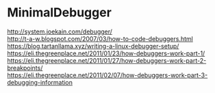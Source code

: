 # MinimalDebugger

http://system.joekain.com/debugger/
<br/>
http://t-a-w.blogspot.com/2007/03/how-to-code-debuggers.html
<br/>
https://blog.tartanllama.xyz/writing-a-linux-debugger-setup/
<br/>
https://eli.thegreenplace.net/2011/01/23/how-debuggers-work-part-1/
<br/>
https://eli.thegreenplace.net/2011/01/27/how-debuggers-work-part-2-breakpoints/
<br/>
https://eli.thegreenplace.net/2011/02/07/how-debuggers-work-part-3-debugging-information
<br/>

